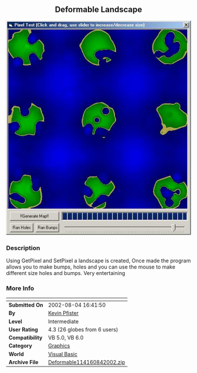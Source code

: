﻿<div align="center">

## Deformable Landscape

<img src="PIC200284105313887.jpg">
</div>

### Description

Using GetPixel and SetPixel a landscape is created, Once made the program allows you to make bumps, holes and you can use the mouse to make different size holes and bumps. Very entertaining
 
### More Info
 


<span>             |<span>
---                |---
**Submitted On**   |2002-08-04 16:41:50
**By**             |[Kevin Pfister](https://github.com/Planet-Source-Code/PSCIndex/blob/master/ByAuthor/kevin-pfister.md)
**Level**          |Intermediate
**User Rating**    |4.3 (26 globes from 6 users)
**Compatibility**  |VB 5\.0, VB 6\.0
**Category**       |[Graphics](https://github.com/Planet-Source-Code/PSCIndex/blob/master/ByCategory/graphics__1-46.md)
**World**          |[Visual Basic](https://github.com/Planet-Source-Code/PSCIndex/blob/master/ByWorld/visual-basic.md)
**Archive File**   |[Deformable114160842002\.zip](https://github.com/Planet-Source-Code/kevin-pfister-deformable-landscape__1-37618/archive/master.zip)








